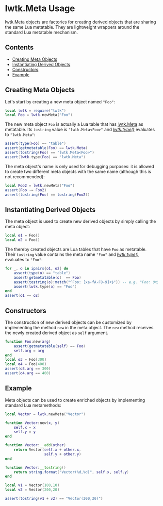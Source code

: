 # lwtk.Meta Usage

[lwtk.Meta] objects are factories for creating derived objects that are sharing the 
same Lua metatable. They are lightweight wrappers around the standard Lua 
metatable mechanism.

[lwtk.Meta]: ./gen/lwtk/Meta.md

<!-- ---------------------------------------------------------------------------------------- -->
##   Contents
<!-- ---------------------------------------------------------------------------------------- -->

   * [Creating Meta Objects](#creating-meta-objects)
   * [Instantiating Derived Objects](#instantiating-derived-objects)
   * [Constructors](#constructors)
   * [Example](#example)

<!-- ---------------------------------------------------------------------------------------- -->
##   Creating Meta Objects
<!-- ---------------------------------------------------------------------------------------- -->

Let's start by creating a new meta object named `"Foo"`:

```lua
local lwtk = require("lwtk")
local Foo = lwtk.newMeta("Foo")
```

The new meta object `Foo` is actually a Lua table that has [lwtk.Meta] as metatable.
Its `tostring` value is `"lwtk.Meta<Foo>"` and *[lwtk.type()]* evaluates to `"lwtk.Meta"`:

[lwtk.type()]: ./gen/lwtk/type.md

```lua
assert(type(Foo) == "table")
assert(getmetatable(Foo) == lwtk.Meta)
assert(tostring(Foo) == "lwtk.Meta<Foo>")
assert(lwtk.type(Foo) == "lwtk.Meta")
```

<!--lua
assert(getmetatable(Foo).__name == "lwtk.Meta")
-->

The meta object's name is only used for debugging purposes: it is allowed to create two 
different meta objects with the same name (although this is not recommended):

```lua
local Foo2 = lwtk.newMeta("Foo")
assert(Foo ~= Foo2)
assert(tostring(Foo) == tostring(Foo2))
```

<!-- ---------------------------------------------------------------------------------------- -->
##   Instantiating Derived Objects
<!-- ---------------------------------------------------------------------------------------- -->

The meta object is used to create new derived objects by simply calling the meta object:

```lua
local o1 = Foo()
local o2 = Foo()
```

The thereby created objects are Lua tables that  have `Foo` as metatable. Their `tostring` value 
contains the meta name `"Foo"` and *[lwtk.type()]* evaluates to `"Foo"`:

```lua
for _, o in ipairs{o1, o2} do
    assert(type(o) == "table")
    assert(getmetatable(o)  == Foo)
    assert(tostring(o):match("^Foo: [xa-fA-F0-9]+$")) -- e.g. "Foo: 0x55d1e35c2430"
    assert(lwtk.type(o) == "Foo")
end
assert(o1 ~= o2)
```
<!--lua
assert(getmetatable(o1).__name == "Foo")
-->

<!-- ---------------------------------------------------------------------------------------- -->
##   Constructors
<!-- ---------------------------------------------------------------------------------------- -->

The construction of new derived objects can be customized by implementing the method `new` in 
the meta object. The `new` method receives the newly created derived object as `self` argument.

```lua
function Foo:new(arg)
    assert(getmetatable(self) == Foo)
    self.arg = arg
end
local o3 = Foo(300)
local o4 = Foo(400)
assert(o3.arg == 300)
assert(o4.arg == 400)
```

<!-- ---------------------------------------------------------------------------------------- -->
##   Example
<!-- ---------------------------------------------------------------------------------------- -->

Meta objects can be used to create enriched objects by implementing standard Lua metamethods:

```lua
local Vector = lwtk.newMeta("Vector")

function Vector:new(x, y)
    self.x = x
    self.y = y
end

function Vector:__add(other)
    return Vector(self.x + other.x,
                  self.y + other.y)
end

function Vector:__tostring()
    return string.format("Vector(%d,%d)", self.x, self.y)
end

local v1 = Vector(100,10)
local v2 = Vector(200,20)

assert(tostring(v1 + v2) == "Vector(300,30)")
```

<!-- ---------------------------------------------------------------------------------------- -->
<!--lua
    print("Meta.md: OK")
-->
